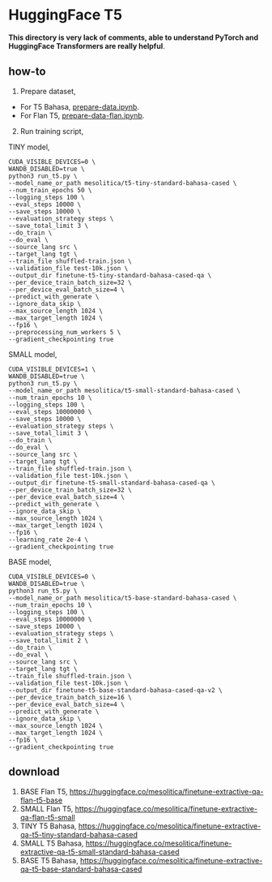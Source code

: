 # HuggingFace T5

**This directory is very lack of comments, able to understand PyTorch and HuggingFace Transformers are really helpful**.

## how-to

1. Prepare dataset,

- For T5 Bahasa, [prepare-data.ipynb](prepare-data.ipynb).
- For Flan T5, [prepare-data-flan.ipynb](prepare-data-flan.ipynb).

2. Run training script,

TINY model,
```
CUDA_VISIBLE_DEVICES=0 \
WANDB_DISABLED=true \
python3 run_t5.py \
--model_name_or_path mesolitica/t5-tiny-standard-bahasa-cased \
--num_train_epochs 50 \
--logging_steps 100 \
--eval_steps 10000 \
--save_steps 10000 \
--evaluation_strategy steps \
--save_total_limit 3 \
--do_train \
--do_eval \
--source_lang src \
--target_lang tgt \
--train_file shuffled-train.json \
--validation_file test-10k.json \
--output_dir finetune-t5-tiny-standard-bahasa-cased-qa \
--per_device_train_batch_size=32 \
--per_device_eval_batch_size=4 \
--predict_with_generate \
--ignore_data_skip \
--max_source_length 1024 \
--max_target_length 1024 \
--fp16 \
--preprocessing_num_workers 5 \
--gradient_checkpointing true
```

SMALL model,
```
CUDA_VISIBLE_DEVICES=1 \
WANDB_DISABLED=true \
python3 run_t5.py \
--model_name_or_path mesolitica/t5-small-standard-bahasa-cased \
--num_train_epochs 10 \
--logging_steps 100 \
--eval_steps 10000000 \
--save_steps 10000 \
--evaluation_strategy steps \
--save_total_limit 3 \
--do_train \
--do_eval \
--source_lang src \
--target_lang tgt \
--train_file shuffled-train.json \
--validation_file test-10k.json \
--output_dir finetune-t5-small-standard-bahasa-cased-qa \
--per_device_train_batch_size=32 \
--per_device_eval_batch_size=4 \
--predict_with_generate \
--ignore_data_skip \
--max_source_length 1024 \
--max_target_length 1024 \
--fp16 \
--learning_rate 2e-4 \
--gradient_checkpointing true
```

BASE model,
```
CUDA_VISIBLE_DEVICES=0 \
WANDB_DISABLED=true \
python3 run_t5.py \
--model_name_or_path mesolitica/t5-base-standard-bahasa-cased \
--num_train_epochs 10 \
--logging_steps 100 \
--eval_steps 10000000 \
--save_steps 10000 \
--evaluation_strategy steps \
--save_total_limit 2 \
--do_train \
--do_eval \
--source_lang src \
--target_lang tgt \
--train_file shuffled-train.json \
--validation_file test-10k.json \
--output_dir finetune-t5-base-standard-bahasa-cased-qa-v2 \
--per_device_train_batch_size=16 \
--per_device_eval_batch_size=4 \
--predict_with_generate \
--ignore_data_skip \
--max_source_length 1024 \
--max_target_length 1024 \
--fp16 \
--gradient_checkpointing true
```

## download

1. BASE Flan T5, https://huggingface.co/mesolitica/finetune-extractive-qa-flan-t5-base
2. SMALL Flan T5, https://huggingface.co/mesolitica/finetune-extractive-qa-flan-t5-small
3. TINY T5 Bahasa, https://huggingface.co/mesolitica/finetune-extractive-qa-t5-tiny-standard-bahasa-cased
4. SMALL T5 Bahasa, https://huggingface.co/mesolitica/finetune-extractive-qa-t5-small-standard-bahasa-cased
5. BASE T5 Bahasa, https://huggingface.co/mesolitica/finetune-extractive-qa-t5-base-standard-bahasa-cased